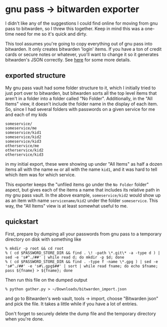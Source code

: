 # gnu pass -> bitwarden exporter

I didn't like any of the suggestions I could find online for moving from gnu pass to bitwarden, so I threw this together.  Keep in mind this was a one-time need for me so it's quick and dirty.

This tool assumes you're going to copy everything out of gnu pass into
bitwarden.  It only creates bitwarden 'login' items.  If you have a
ton of credit cards or secure notes or whatever, yuo'll want to
change it so it generates bitwarden's JSON correctly.  See [here](https://bitwarden.com/help/article/condition-bitwarden-import/#condition-a-json) for some more details.

## exported structure

My gnu pass vault had some folder structure to it, which I initially tried to just port over to bitwarden, but bitwarden sorts all the top level items that aren't in a folder into a folder called "No Folder".  Additionally, in the "All Items" view, it doesn't include the folder name in the display of each item.  So, since I had several folders with passwords on a given service for me and each of my kids

```
someservice/
someservice/me
someservice/kid1
someservice/kid2
someservice/kid3
otherservice/me
otherservice/kid2
otherservice/kid3
```

in my initial export, these were showing up under "All Items" as half a dozen items all with the name `me` or all with the name `kid1`, and it was hard to tell which item was for which service.

This exporter keeps the "unfiled items go under the `No Folder` folder" aspect, but gives each of the items a name that includes its relative path in my gnu pass vault.  In the above example, `someservice/kid2` would show up as an item with name `servicename/kid2` under the folder `someservice`.  This way, the "All Items" view is at least somewhat useful to me.

## quickstart

First, prepare by dumping all your passwords from gnu pass to a temporary directory on disk with something like

```
% mkdir -p root && cd root
% ( cd $PASSWORD_STORE_DIR && find . \! -path \*.git\* -a -type d ) | sed -e 's#^./##' | while read d; do mkdir -p $d; done
% ( cd $PASSWORD_STORE_DIR && find . -type f -name \*.gpg ) | sed -e 's#^./##' -e 's#\.gpg$##' | sort | while read fname; do echo $fname; pass ${fname} > ${fname}; done
```

Then run this file on the dumped output

```
% python gather.py > ~/Downloads/bitwarden_import.json
```

and go to Bitwarden's web vault, tools -> import, choose "Bitwarden
json" and pick the file.  It takes a little while if you have a lot of
entries.

Don't forget to securely delete the dump file and the temporary
directory when you're done.
